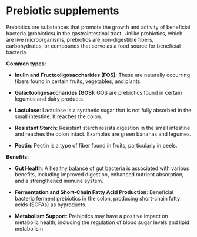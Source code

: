 # Prebiotic supplements

Prebiotics are substances that promote the growth and activity of beneficial bacteria (probiotics) in the gastrointestinal tract. Unlike probiotics, which are live microorganisms, prebiotics are non-digestible fibers, carbohydrates, or compounds that serve as a food source for beneficial bacteria.

**Common types:**

* **Inulin and Fructooligosaccharides (FOS)**: These are naturally occurring fibers found in certain fruits, vegetables, and plants.

* **Galactooligosaccharides (GOS)**: GOS are prebiotics found in certain legumes and dairy products.

* **Lactulose**: Lactulose is a synthetic sugar that is not fully absorbed in the small intestine. It reaches the colon.

* **Resistant Starch**: Resistant starch resists digestion in the small intestine and reaches the colon intact. Examples are green bananas and legumes.

* **Pectin**: Pectin is a type of fiber found in fruits, particularly in peels.

**Benefits:**

* **Gut Health**: A healthy balance of gut bacteria is associated with various benefits, including improved digestion, enhanced nutrient absorption, and a strengthened immune system.

* **Fermentation and Short-Chain Fatty Acid Production**: Beneficial bacteria ferment prebiotics in the colon, producing short-chain fatty acids (SCFAs) as byproducts.

* **Metabolism Support**: Prebiotics may have a positive impact on metabolic health, including the regulation of blood sugar levels and lipid metabolism.

